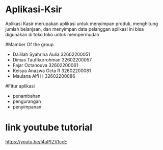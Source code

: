 # Aplikasi-Ksir 
Aplikasi Kasir merupakan aplikasi untuk menyimpan produk, menghitung jumlah belanjaan, dan menyimpan data pelanggan
aplikasi ini bisa digunakan di toko toko untuk mempermudah 

#Mamber Of the group
- Daililah Syahrina Aulia 32602200051
- Dimas Taufikurrohman    32602200057
- Fajar Octanouva         32602200061
- Keisya Anazwa Octa R    32602200081
- Maulana Alfi H          32602200086

#Fitur aplikasi
- penambahan
- pengurangan
- penyimpanan

# link youtube tutorial
https://youtu.be/I4uPfZVfccE
